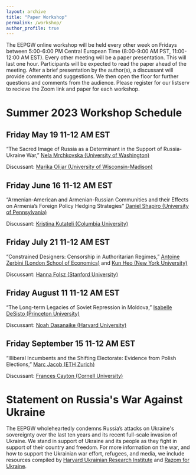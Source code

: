 ```yaml
---
layout: archive
title: "Paper Workshop"
permalink: /workshop/
author_profile: true
---
```


The EEPGW online workshop will be held every other week on Fridays between 5:00-6:00 PM Central European Time (8:00-9:00 AM PST, 11:00-12:00 AM EST). Every other meeting will be a paper presentation. This will last one hour. Participants will be expected to read the paper ahead of the meeting. After a brief presentation by the author(s), a discussant will provide comments and suggestions. We then open the floor for further questions and comments from the audience. Please register for our listserv to recieve the Zoom link and paper for each workshop.

# Summer 2023 Workshop Schedule
## Friday May 19 11-12 AM EST 
“The Sacred Image of Russia as a Determinant in the Support of Russia-Ukraine War,” [Nela Mrchkovska (University of Washington)](https://www.polisci.washington.edu/people/nela-mrchkovska)

Discussant: [Marika Olijar (University of Wisconsin-Madison)](https://polisci.wisc.edu/staff/olijar-marika/)

## Friday June 16 11-12 AM EST
“Armenian-American and Armenian-Russian Communities and their Effects on Armenia’s Foreign Policy Hedging Strategies” [Daniel Shapiro (University of Pennsylvania)](https://live-sas-www-polisci.pantheon.sas.upenn.edu/people/daniel-shapiro)

Discussant: [Kristina Kutateli (Columbia University)](https://polisci.columbia.edu/content/kristina-kutateli)

## Friday July 21 11-12 AM EST

“Constrained Designers: Censorship in Authoritarian Regimes,” [Antoine Zerbini (London School of Economics)](https://www.antoinezerbini.com/) and [Kun Heo (New York University)](https://as.nyu.edu/departments/politics/directory/PhDStudents.html)

Discussant: [Hanna Folsz (Stanford University)](https://politicalscience.stanford.edu/people/hanna-folsz) 

## Friday August 11 11-12 AM EST

“The Long-term Legacies of Soviet Repression in Moldova,” [Isabelle DeSisto (Princeton University)](https://isabelledesisto.com/)

Discussant: [Noah Dasanaike (Harvard University)](https://noahdasanaike.github.io/)

## Friday September 15 11-12 AM EST

“Illiberal Incumbents and the Shifting Electorate: Evidence from Polish Elections,” [Marc Jacob (ETH Zurich)](https://www.marc-s-jacob.com/)

Discussant: [Frances Cayton (Cornell University)](https://government.cornell.edu/frances-cayton)

# Statement on Russia's War Against Ukraine
The EEPGW wholeheartedly condemns Russia’s attacks on Ukraine's sovereignty over the last ten years and its recent full-scale invasion of Ukraine. We stand in support of Ukraine and its people as they fight in support of their country and freedom. For more information on the war, and how to support the Ukrainian war effort, refugees, and media, we include resources compiled by [Harvard Ukrainian Research Institute](https://huri.harvard.edu/russia-ukraine-war) and [Razom for Ukraine](https://www.razomforukraine.org/).
